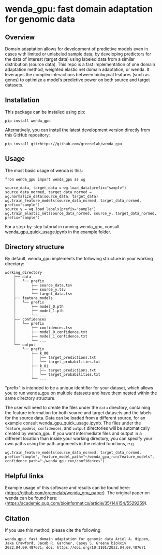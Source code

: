 # wenda_gpu: fast domain adaptation for genomic data

## Overview

Domain adaptation allows for development of predictive models even in cases with limited or unlabeled sample data, by developing predictors for the data of interest (target data) using labeled data from a similar distribution (source data).
This repo is a fast implementation of one domain adaptation method, weighted elastic net domain adaptation, or wenda.
It leverages the complex interactions between biological features (such as genes) to optimize a model’s predictive power on both source and target datasets. 

## Installation

This package can be installed using pip:
```
pip install wenda_gpu
```

Alternatively, you can install the latest development version directly from this GitHub repository:
```
pip install git+https://github.com/greenelab/wenda_gpu
```

## Usage

The most basic usage of wenda is this:

```
from wenda_gpu import wenda_gpu as wg

source_data, target_data = wg.load_data(prefix="sample")
source_data_normed, target_data_normed = wg.normalize_data(source_data, target_data)
wg.train_feature_models(source_data_normed, target_data_normed, prefix="sample")
source_y = wg.load_labels(prefix="sample")
wg.train_elastic_net(source_data_normed, source_y, target_data_normed, prefix="sample")
```

For a step-by-step tutorial in running wenda_gpu, consult wenda_gpu_quick_usage.ipynb in the example folder.

## Directory structure

By default, wenda_gpu implements the following structure in your working directory:

```
working_directory
    ├── data
    │   └── prefix
    │       ├── source_data.tsv
    │       ├── source_y.tsv
    │       └── target_data.tsv
    ├── feature_models
    │   └── prefix
    │       ├── model_0.pth
    │       ├── model_1.pth
    │       └── ...
    ├── confidences
    │   └── prefix
    │       ├── confidences.tsv
    │       ├── model_0_confidence.txt
    │       ├── model_1_confidence.txt
    │       └── ...   
    └── output
        └── prefix
            ├── k_00
            │   ├── target_predictions.txt
            │   └── target_probabilities.txt
            ├── k_01
            │   ├── target_predictions.txt
            │   └── target_probabilities.txt
            └── ...
```
"prefix" is intended to be a unique identifier for your dataset, which allows you to run wenda_gpu on multiple datasets and have them nested within the same directory structure.

The user will need to create the files under the `data` directory, containing the feature information for both source and target datasets and the labels for the source data. Data can be loaded from a different source, for an example consult wenda_gpu_quick_usage.ipynb.
The files under the `feature_models`, `confidences`, and `output` directories will be automatically created by wenda_gpu. If you want intermediate files and output in a different location than inside your working directory, you can specify your own paths using the path arguments in the related functions, e.g.

```
wg.train_feature_models(source_data_normed, target_data_normed, prefix="sample", feature_model_path="~/wenda_gpu_run/feature_models", confidence_path="~/wenda_gpu_run/confidences")
```

## Helpful links

Example usage of this software and results can be found here: (https://github.com/greenelab/wenda_gpu_paper).
The original paper on wenda can be found here: (https://academic.oup.com/bioinformatics/article/35/14/i154/5529259).

## Citation
If you use this method, please cite the following:

`wenda_gpu: fast domain adaptation for genomic data
Ariel A. Hippen, Jake Crawford, Jacob R. Gardner, Casey S. Greene
bioRxiv 2022.04.09.487671; doi: https://doi.org/10.1101/2022.04.09.487671`
